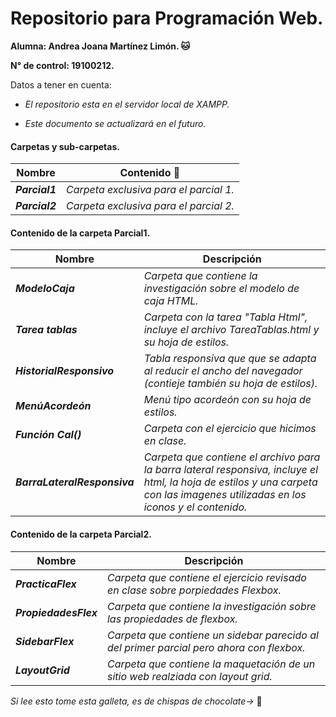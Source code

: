 # Repositorio para Programación Web.
**Alumna: Andrea Joana Martínez Limón. 🐱**

**N° de control: 19100212.**

Datos a tener en cuenta:

* *El repositorio esta en el servidor local de XAMPP.*

* *Este documento se actualizará en el futuro.*

#### Carpetas y sub-carpetas.
| Nombre | Contenido :scroll: |
| ------- | --------- |
|   **_Parcial1_**  |  _Carpeta exclusiva para el parcial 1._ |
|   **_Parcial2_**  |  _Carpeta exclusiva para el parcial 2._ |

#### Contenido de la carpeta Parcial1.
| Nombre | Descripción |
| ------- | --------- |
|**_ModeloCaja_**| _Carpeta que contiene la investigación sobre el modelo de caja HTML._ | 
|**_Tarea tablas_**| _Carpeta con la tarea "Tabla Html", incluye el archivo TareaTablas.html y su hoja de estilos._|
|**_HistorialResponsivo_**| _Tabla responsiva que que se adapta al reducir el ancho del navegador (contieje también su hoja de estilos)._ |
|**_MenúAcordeón_**| _Menú tipo acordeón con su hoja de estilos._ |
|**_Función Cal()_**| _Carpeta con el ejercicio que hicimos en clase._ |
|**_BarraLateralResponsiva_**| _Carpeta que contiene el archivo para la barra lateral responsiva, incluye el html, la hoja de estilos y una carpeta con las imagenes utilizadas en los iconos y el contenido._ |

#### Contenido de la carpeta Parcial2.
| Nombre | Descripción |
| ------- | --------- |
|**_PracticaFlex_**| _Carpeta que contiene el ejercicio revisado en clase sobre porpiedades Flexbox._ | 
|**_PropiedadesFlex_**| _Carpeta que contiene la investigación sobre las propiedades de flexbox._ |
|**_SidebarFlex_**| _Carpeta que contiene un sidebar parecido al del primer parcial pero ahora con flexbox._ |
|**_LayoutGrid_**| _Carpeta que contiene la maquetación de un sitio web realziada con layout grid._ |

*Si lee esto tome esta galleta, es de chispas de chocolate->* 🍪